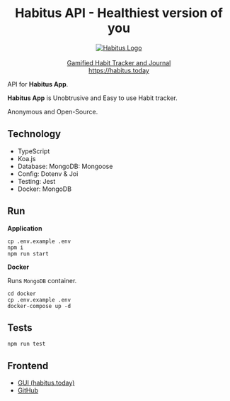 <h1 align="center">Habitus API - Healthiest version of you</h1>
<p align="center">
  <a href="https://habitus.today"><img src="https://habitus.today/img/icons/logo.png"  alt="Habitus Logo" /></a>
  <br />
  <br />
  <a href="https://habitus.today">Gamified Habit Tracker and Journal</a>
  <br />
  <a href="https://habitus.today">https://habitus.today</a>
</p>

API for **Habitus App**.

**Habitus App** is Unobtrusive and Easy to use Habit tracker.

Anonymous and Open-Source.

## Technology

- TypeScript
- Koa.js
- Database: MongoDB: Mongoose
- Config: Dotenv & Joi
- Testing: Jest
- Docker: MongoDB

## Run

**Application**

```
cp .env.example .env
npm i
npm run start
```

**Docker**

Runs `MongoDB` container.

```
cd docker
cp .env.example .env
docker-compose up -d
```

## Tests

```
npm run test
```

## Frontend

- [GUI (habitus.today)](https://habitus.today)
- [GitHub](https://github.com/AndromedaTechnology/habitus)